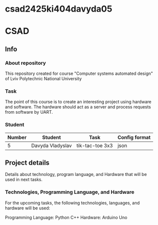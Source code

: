 # csad2425ki404davyda05

# CSAD

## Info
### About repository
This repository created for course "Computer systems automated design" of Lviv Polytechnic National University

### Task
The point of this course is to create an interesting project using hardware and software. The hardware should act as a server and process requests from software by UART.

### Student
| Number | Student | Task | Config format|
| ------ | ------- | ---- | ------------ |
| 5| Davyda Vladyslav | tik-tac-toe 3x3 | json |

## Project details
Details about technology, program language, and Hardware that will be
used in next tasks.

### Technologies, Programming Language, and Hardware
For the upcoming tasks, the following technologies, languages, and hardware will be used:

Programming Language: Python С++
Hardware: Arduino Uno

